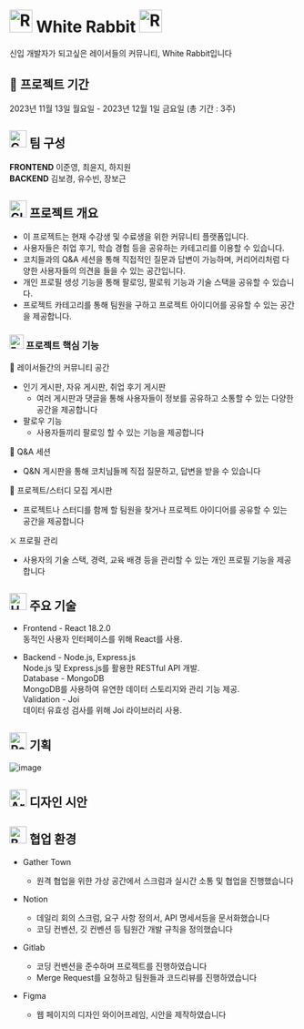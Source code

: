 # <img src="https://raw.githubusercontent.com/Tarikul-Islam-Anik/Animated-Fluent-Emojis/master/Emojis/Animals/Rabbit%20Face.png" alt="Rabbit Face" width="40" height="40" /> White Rabbit <img src="https://raw.githubusercontent.com/Tarikul-Islam-Anik/Animated-Fluent-Emojis/master/Emojis/Animals/Rabbit%20Face.png" alt="Rabbit Face" width="40" height="40" />

신입 개발자가 되고싶은 레이서들의 커뮤니티, White Rabbit입니다


## 📅 프로젝트 기간
2023년 11월 13일 월요일 - 2023년 12월 1일 금요일 (총 기간 : 3주)


## <img src="https://raw.githubusercontent.com/Tarikul-Islam-Anik/Animated-Fluent-Emojis/master/Emojis/Symbols/Chequered%20Flag.png" alt="Chequered Flag" width="30" height="30" /> 팀 구성
**FRONTEND** 이준영, 최윤지, 하지원 <br/>
**BACKEND** 김보경, 유수빈, 장보근


## <img src="https://raw.githubusercontent.com/Tarikul-Islam-Anik/Animated-Fluent-Emojis/master/Emojis/Travel%20and%20places/Glowing%20Star.png" alt="Glowing Star" width="30" height="30" /> 프로젝트 개요

- 이 프로젝트는 현재 수강생 및 수료생을 위한 커뮤니티 플랫폼입니다. <br/>
- 사용자들은 취업 후기, 학습 경험 등을 공유하는 카테고리를 이용할 수 있습니다. <br/>
- 코치들과의 Q&A 세션을 통해 직접적인 질문과 답변이 가능하며, 커리어리처럼 다양한 사용자들의 의견을 들을 수 있는 공간입니다. <br/>
- 개인 프로필 생성 기능을 통해 팔로잉, 팔로워 기능과 기술 스택을 공유할 수 있습니다. <br/>
- 프로젝트 카테고리를 통해 팀원을 구하고 프로젝트 아이디어를 공유할 수 있는 공간을 제공합니다. <br/>


### <img src="https://raw.githubusercontent.com/Tarikul-Islam-Anik/Animated-Fluent-Emojis/master/Emojis/Travel%20and%20places/Full%20Moon%20Face.png" alt="Full Moon Face" width="25" height="25" /> 프로젝트 핵심 기능

💬 레이서들간의 커뮤니티 공간
- 인기 게시판, 자유 게시판, 취업 후기 게시판
  - 여러 게시판과 댓글을 통해 사용자들이 정보를 공유하고 소통할 수 있는 다양한 공간을 제공합니다
- 팔로우 기능
  - 사용자들끼리 팔로잉 할 수 있는 기능을 제공합니다


🔎 Q&A 세션
- Q&N 게시판을 통해 코치님들께 직접 질문하고, 답변을 받을 수 있습니다


🙌 프로젝트/스터디 모집 게시판
- 프로젝트나 스터디를 함께 할 팀원을 찾거나 프로젝트 아이디어를 공유할 수 있는 공간을 제공합니다


⚔ 프로필 관리
- 사용자의 기술 스택, 경력, 교육 배경 등을 관리할 수 있는 개인 프로필 기능을 제공합니다


## <img src="https://raw.githubusercontent.com/Tarikul-Islam-Anik/Animated-Fluent-Emojis/master/Emojis/Objects/Hammer%20and%20Wrench.png" alt="Hammer and Wrench" width="30" height="30" /> 주요 기술
- Frontend - React 18.2.0 <br/>
동적인 사용자 인터페이스를 위해 React를 사용.<br/>

- Backend - Node.js, Express.js<br/>
Node.js 및 Express.js를 활용한 RESTful API 개발.<br/>
Database - MongoDB<br/>
MongoDB를 사용하여 유연한 데이터 스토리지와 관리 기능 제공.<br/>
Validation - Joi<br/>
데이터 유효성 검사를 위해 Joi 라이브러리 사용.<br/>


 ## <img src="https://raw.githubusercontent.com/Tarikul-Islam-Anik/Animated-Fluent-Emojis/master/Emojis/Objects/Page%20with%20Curl.png" alt="Page with Curl" width="30" height="30" /> 기획
 ![image](https://github.com/magok-developer/WhiteRabbit/assets/142283055/e168dbdc-e24b-4ef0-8985-f3991d0f3f01)


## <img src="https://raw.githubusercontent.com/Tarikul-Islam-Anik/Animated-Fluent-Emojis/master/Emojis/Activities/Artist%20Palette.png" alt="Artist Palette" width="30" height="30" /> 디자인 시안


## <img src="https://raw.githubusercontent.com/Tarikul-Islam-Anik/Animated-Fluent-Emojis/master/Emojis/People/Busts%20in%20Silhouette.png" alt="Busts in Silhouette" width="30" height="30" /> 협업 환경


- Gather Town
  - 원격 협업을 위한 가상 공간에서 스크럼과 실시간 소통 및 협업을 진행했습니다

- Notion
  - 데일리 회의 스크럼, 요구 사항 정의서, API 명세서등을 문서화했습니다
  - 코딩 컨벤션, 깃 컨벤션 등 팀원간 개발 규칙을 정의했습니다

- Gitlab
  - 코딩 컨벤션을 준수하며 프로젝트를 진행하였습니다
  - Merge Request를 요청하고 팀원들과 코드리뷰를 진행하였습니다

- Figma
  - 웹 페이지의 디자인 와이어프레임, 시안을 제작하였습니다
